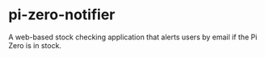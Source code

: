 # pi-zero-notifier
A web-based stock checking application that alerts users by email if the Pi Zero is in stock.

